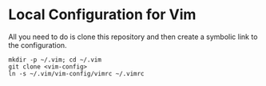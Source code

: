 # Local Configuration for Vim

All you need to do is clone this repository and then create a symbolic
link to the configuration.

```
mkdir -p ~/.vim; cd ~/.vim
git clone <vim-config>
ln -s ~/.vim/vim-config/vimrc ~/.vimrc
```

